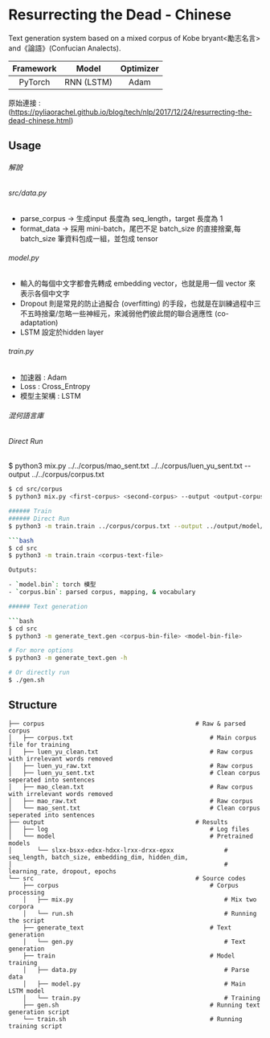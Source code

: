 # Resurrecting the Dead - Chinese

Text generation system based on a mixed corpus of Kobe bryant<勵志名言> and《論語》(Confucian Analects).

|Framework|Model|Optimizer|
|:-:|:-:|:-:|
| PyTorch | RNN (LSTM) | Adam |

原始連接 : (https://pyliaorachel.github.io/blog/tech/nlp/2017/12/24/resurrecting-the-dead-chinese.html)

## Usage

###### 解說
###### src/data.py
- parse_corpus -> 生成input 長度為 seq_length，target 長度為 1
- format_data -> 採用 mini-batch，尾巴不足 batch_size 的直接捨棄,每 batch_size 筆資料包成一組，並包成 tensor
###### model.py
- 輸入的每個中文字都會先轉成 embedding vector，也就是用一個 vector 來表示各個中文字
- Dropout 則是常見的防止過擬合 (overfitting) 的手段，也就是在訓練過程中三不五時捨棄/忽略一些神經元，來減弱他們彼此間的聯合適應性 (co-adaptation)
- LSTM 設定於hidden layer
###### train.py
- 加速器 : Adam
- Loss : Cross_Entropy
- 模型主架構 : LSTM


###### 混何語言庫
###### Direct Run
$ python3 mix.py ../../corpus/mao_sent.txt ../../corpus/luen_yu_sent.txt --output ../../corpus/corpus.txt

```bash
$ cd src/corpus
$ python3 mix.py <first-corpus> <second-corpus> --output <output-corpus-text-file>

###### Train
###### Direct Run
$ python3 -m train.train ../corpus/corpus.txt --output ../output/model/model.bin --output-c ../output/model/corpus.bin --seq-length 50 --batch-size 4 --embedding-dim 256 --hidden-dim 256 --lr 0.0001 --dropout 0.2 --epochs 30

```bash
$ cd src
$ python3 -m train.train <corpus-text-file> 

Outputs:

- `model.bin`: torch 模型
- `corpus.bin`: parsed corpus, mapping, & vocabulary

###### Text generation

```bash
$ cd src
$ python3 -m generate_text.gen <corpus-bin-file> <model-bin-file>

# For more options
$ python3 -m generate_text.gen -h

# Or directly run
$ ./gen.sh
```

## Structure

```
├── corpus                                          # Raw & parsed corpus
│   ├── corpus.txt                                      # Main corpus file for training
│   ├── luen_yu_clean.txt                               # Raw corpus with irrelevant words removed
│   ├── luen_yu_raw.txt                                 # Raw corpus
│   ├── luen_yu_sent.txt                                # Clean corpus seperated into sentences
│   ├── mao_clean.txt                                   # Raw corpus with irrelevant words removed
│   ├── mao_raw.txt                                     # Raw corpus
│   └── mao_sent.txt                                    # Clean corpus seperated into sentences
├── output                                          # Results
│   ├── log                                             # Log files
│   └── model                                           # Pretrained models
│       └── slxx-bsxx-edxx-hdxx-lrxx-drxx-epxx              # seq_length, batch_size, embedding_dim, hidden_dim, 
│                                                           # learning_rate, dropout, epochs
└── src                                             # Source codes
    ├── corpus                                          # Corpus processing
    │   ├── mix.py                                          # Mix two corpora
    │   └── run.sh                                          # Running the script
    ├── generate_text                                   # Text generation
    │   └── gen.py                                          # Text generation
    ├── train                                           # Model training
    │   ├── data.py                                         # Parse data
    │   ├── model.py                                        # Main LSTM model
    │   └── train.py                                        # Training
    ├── gen.sh                                          # Running text generation script
    └── train.sh                                        # Running training script
```
